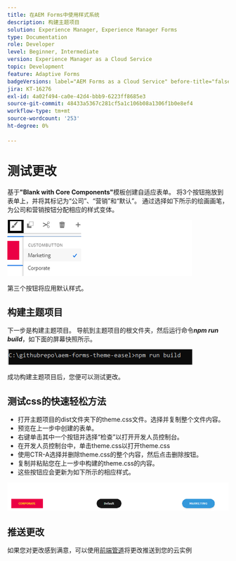```yaml
---
title: 在AEM Forms中使用样式系统
description: 构建主题项目
solution: Experience Manager, Experience Manager Forms
type: Documentation
role: Developer
level: Beginner, Intermediate
version: Experience Manager as a Cloud Service
topic: Development
feature: Adaptive Forms
badgeVersions: label="AEM Forms as a Cloud Service" before-title="false"
jira: KT-16276
exl-id: 4a02f494-ca0e-42d4-bbb9-6223ff8685e3
source-git-commit: 48433a5367c281cf5a1c106b08a1306f1b0e8ef4
workflow-type: tm+mt
source-wordcount: '253'
ht-degree: 0%

---
```


# 测试更改

基于&#x200B;**&quot;Blank with Core Components&quot;**&#x200B;模板创建自适应表单。 将3个按钮拖放到表单上，并将其标记为“公司”、“营销”和“默认”。
通过选择如下所示的绘画画笔，为公司和营销按钮分配相应的样式变体。

![样式](assets/marketing-variation.png)

第三个按钮将应用默认样式。

## 构建主题项目

下一步是构建主题项目。 导航到主题项目的根文件夹，然后运行命令&#x200B;_&#x200B;**npm run build**&#x200B;_，如下面的屏幕快照所示。

![生成主题](assets/build-theme.png)

成功构建主题项目后，您便可以测试更改。

## 测试css的快速轻松方法

* 打开主题项目的dist文件夹下的theme.css文件。选择并复制整个文件内容。
* 预览在上一步中创建的表单。
* 右键单击其中一个按钮并选择“检查”以打开开发人员控制台。
* 在开发人员控制台中，单击theme.css以打开theme.css
* 使用CTR-A选择并删除theme.css的整个内容，然后点击删除按钮。
* 复制并粘贴您在上一步中构建的theme.css的内容。
* 这些按钮应会更新为如下所示的相应样式。

![最终按钮](assets/final-state-buttons.png)

## 推送更改

如果您对更改感到满意，可以使用[前端管道](https://experienceleague.adobe.com/zh-hans/docs/experience-manager-learn/getting-started-wknd-tutorial-develop/enable-frontend-pipeline-devops/create-frontend-pipeline)将更改推送到您的云实例
